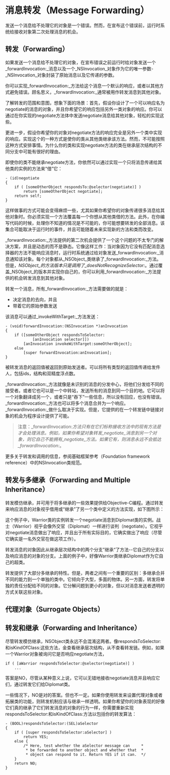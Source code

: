 # 消息转发（Message Forwarding）

发送一个消息给不处理它的对象是一个错误。然而，在宣布这个错误前，运行时系统给接收对象第二次处理消息的机会。

## 转发（Forwarding）

如果发送一个消息给不处理它的对象，在宣布错误之前运行时给对象发送一个_forwardInvocation:_消息以及一个_NSInvocation_对象作为它的唯一参数-_NSInvocation_对象封装了原始消息以及它传递的参数。

你可以实现_forwardInvocation:_方法给这个消息一个默认的响应，或者以其他方式避免错误。顾名思义，_forwardInvocation:_通常被用作转发消息到其他对象。

了解转发的范围和意图，想象下面的场景：首先，假设你设计了一个可以响应名为negotiate的消息的对象，并且你希望它的响应包括另外一类对象的响应。你可以通过在你实现的negotiate方法体中发送negotiate消息给其他对象，轻松的实现这些。

更进一步，假设你希望你的对象对negotiate方法的响应完全是另外一个类中实现的响应。实现这个的一种方式是使你的类从其他类继承该方法。然而，不可能按照这种方式安排事情。为什么你的类和实现negotiate方法的类在继承层次结构的不同分支中可能有很好的理由。

即使你的类不能继承negotiate方法，你依然可以通过实现一个只将消息传递给其他类的实例的方法来“借”它：

```
- (id)negotiate
{
    if ( [someOtherObject respondsTo:@selector(negotiate)] )
        return [someOtherObject negotiate];
    return self;
}
```

这样做事的方式可能会变得麻烦一些，尤其如果你希望你的对象传递很多消息给其他对象时。你必须实现一个方法覆盖每一个你想从其他类借的方法。此外，在你编写代码的时候，处理你不知道的情况是不可能的，你可能想要转发的全部消息。该集合可能取决于运行时的事件，并且可能随着未来实现新的方法和类而改变。

_forwardInvocation:_方法提供的第二次机会提供了一个这个问题的不太专门的解决方案，并且是动态的而不是静态。它像这样工作：当对象因为它没有匹配消息选择器的方法不能响应消息时，运行时系统通过给对象发送_forwardInvocation:_消息通知该对象。每个对象都从_NSObject_类继承了_forwardInvocation:_方法。但是，_NSObject_的方法版本只是调用了_doesNotRecognizeSelector:_。通过覆盖_NSObject_的版本并实现你自己的，你可以利用_forwardInvocation:_方法提供的机会转发消息到其他对象。

转发一个消息，所有_forwardInvocation:_方法需要做的就是：

* 决定消息的去向，并且
* 带着它的原始参数发送

该消息可以通过_invokeWithTarget:_方法发送：

```
- (void)forwardInvocation:(NSInvocation *)anInvocation
{
    if ([someOtherObject respondsToSelector:
            [anInvocation selector]])
        [anInvocation invokeWithTarget:someOtherObject];
    else
        [super forwardInvocation:anInvocation];
}
```

被转发消息的返回值被返回到原始发送者。可以将所有类型的返回值传递给发件人，包括ids，结构和双精度浮点数。

_forwardInvocation:_方法就像是未识别的消息的分发中心，将他们分发给不同的接受者。或者它也可以是一个中转站，发送所有的消息到同一个目的地。它可以将一个对象翻译成另一个，或者只是“吞下”一些信息，所以没有回应，也没有错误。_forwardInvocation:_方法也可以将多个消息合并为一个响应。_forwardInvocation:_做什么取决于实现。但是，它提供的在一个转发链中链接对象的机会为程序设计提供了可能。

> 注意：_forwardInvocation:_方法只有在它们标称接收方法中的现有方法是才会处理消息。例如，如果你希望对象转发_negotiate_消息到另一个对象，则它自己不能拥有_negotiate_方法。如果它有，则消息永远不会抵达_forwardInvocation:_。

更多关于转发和调用的信息，参阅基础框架参考（Foundation framework reference）中的NSInvocation类规范。

## 转发与多继承（Forwarding and Multiple Inheritance）

转发模仿继承，并可用于将多继承的一些效果提供给Objective-C编程。通过转发来响应消息的对象视乎借用或“继承”了另一个类中定义的方法实现，如下图所示：

这个例子中，Warrior类的实例转发一个negotiate消息到Diplomat类的实例。战士（Warrior）视乎会像外交官（Diplomat）一样进行谈判（negotiate）。它视乎对negotiate消息做出了响应，并且出于所有实际目的，它确实做出了响应（尽管它确实是一名外交官在做这项工作）。

转发消息的对象因此从继承层次结构中的两个分支”继承“了方法--它自己的分支以及响应消息的对象的分支。上面的例子中，好像Warrior类继承Diplomat作为它自己的超类。

转发提供了大部分多继承的特性。但是，两者之间有一个重要的区别：多继承合并不同的能力到一个单独的类中。它倾向于大型，多面的物体。另一方面，转发将单独的责任分配给不同的对象。它分解问题到更小的对象，但以对消息发送者透明的方式关联这些对象。

## 代理对象（Surrogate Objects）





## 

## 转发和继承（Forwarding and Inheritance）

尽管转发模仿继承，NSObject类永远不会混淆这两者。像respondsToSelector:和isKindOfClass:这些方法，金查看继承层次结构，从不查看转发链。例如，如果一个Warrior对象被询问它是否响应negotiate方法，

```
if ( [aWarrior respondsToSelector:@selector(negotiate)] )
    ...
```

答案是NO，尽管从某种意义上说，它可以无错地接收negotiate消息并且响应它们，通过转发它们给Diplomat类。

一些情况下，NO是对的答案。但也不一定。如果你使用转发来设置代理对象或者拓展类的功能，则转发机制应该与继承一样透明。如果你希望你的对象表现的好像它们真的继承了它们转发消息的对象的行为一样，你需要重新实现respondsToSelector:和isKindOfClass:方法以包括你的转发算法：

```
- (BOOL)respondsToSelector:(SEL)aSelector
{
    if ( [super respondsToSelector:aSelector] )
        return YES;
    else {
        /* Here, test whether the aSelector message can     *
         * be forwarded to another object and whether that  *
         * object can respond to it. Return YES if it can.  */
    }
    return NO;
}
```



